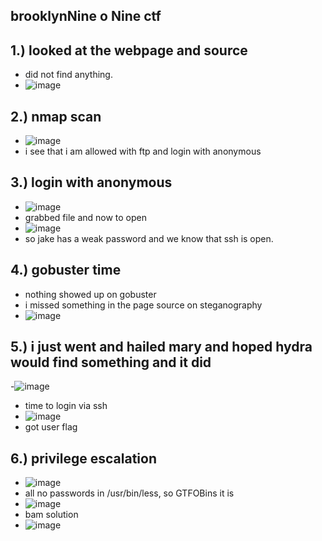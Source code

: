 brooklynNine o Nine ctf
-

1.) looked at the webpage and source
-
- did not find anything.
- ![image](https://github.com/TekTristan/cyber-rooms/assets/92371193/3e9b0c97-7590-43d9-8eca-19efb7425370)

2.) nmap scan 
- 
- ![image](https://github.com/TekTristan/cyber-rooms/assets/92371193/3f7fc144-55bb-4904-8d52-e16bde5d6fcc)
- i see that i am allowed with ftp and login with anonymous

3.) login with anonymous
-
- ![image](https://github.com/TekTristan/cyber-rooms/assets/92371193/2a5fd3f6-a040-4600-be65-18cd7ebc4e5f)
- grabbed file and now to open
- ![image](https://github.com/TekTristan/cyber-rooms/assets/92371193/e0263c33-7ce1-46e8-89dd-f0acd1b3045e)
- so jake has a weak password and we know that ssh is open.

4.) gobuster time
-
- nothing showed up on gobuster
- i missed something in the page source on steganography
- ![image](https://github.com/TekTristan/cyber-rooms/assets/92371193/ab17cddd-be99-47cc-a270-79b1114c4a19)

5.) i just went and hailed mary and hoped hydra would find something and it did
-
-![image](https://github.com/TekTristan/cyber-rooms/assets/92371193/ecf3a02f-dc84-45d3-8a3d-819be1e1dd4b)
- time to login via ssh
- ![image](https://github.com/TekTristan/cyber-rooms/assets/92371193/e0548970-d8ab-4a42-98ff-2cb9ce70967f)
- got user flag

6.) privilege escalation
-
- ![image](https://github.com/TekTristan/cyber-rooms/assets/92371193/cc1416ae-ae77-4a82-a5f0-1ed003081313)
- all no passwords in /usr/bin/less, so GTFOBins it is
- ![image](https://github.com/TekTristan/cyber-rooms/assets/92371193/82787b78-a603-4b83-abad-a553942a1c9c)
- bam solution
- ![image](https://github.com/TekTristan/cyber-rooms/assets/92371193/a36af669-c276-495c-ab47-4a4c677f2936)
